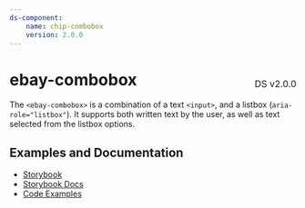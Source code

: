 ```yaml
---
ds-component:
    name: chip-combobox
    version: 2.0.0
---
```


<h1 style="display: flex; justify-content: space-between; align-items: center;">
    <span>
        ebay-combobox
    </span>
    <span style="font-weight: normal; font-size: medium; margin-bottom: -15px;">
        DS v2.0.0
    </span>
</h1>

The `<ebay-combobox>` is a combination of a text `<input>`, and a listbox (`aria-role="listbox"`). It supports both written text by the user, as well as text selected from the listbox options.

## Examples and Documentation

-   [Storybook](https://ebay.github.io/ebayui-core/?path=/story/form-input-ebay-combobox)
-   [Storybook Docs](https://ebay.github.io/ebayui-core/?path=/docs/form-input-ebay-combobox)
-   [Code Examples](https://github.com/eBay/ebayui-core/tree/master/src/components/ebay-combobox/examples)

